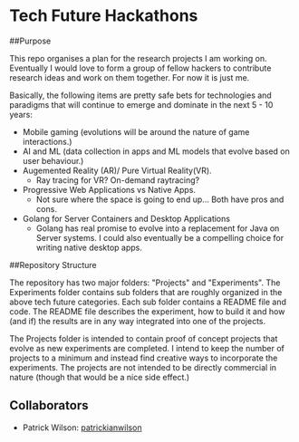 # Tech Future Hackathons

##Purpose

This repo organises a plan for the research projects I am working on.  Eventually I would love to form a group of fellow hackers to contribute research ideas and work on them together.  For now it is just me.  

Basically, the following items are pretty safe bets for technologies and paradigms that will continue to emerge and dominate in the next 5 - 10 years:

  - Mobile gaming (evolutions will be around the nature of game interactions.)
  - AI and ML (data collection in apps and ML models that evolve based on user behaviour.)
  - Augemented Reality (AR)/ Pure Virtual Reality(VR).
  	- Ray tracing for VR?  On-demand raytracing?
  - Progressive Web Applications vs Native Apps. 
  	- Not sure where the space is going to end up...  Both have pros and cons.
  - Golang for Server Containers and Desktop Applications
  	- Golang has real promise to evolve into a replacement for Java on Server systems.  I could also eventually be a compelling choice for writing native desktop apps.

##Repository Structure

The repository has two major folders:  "Projects" and "Experiments".  The Experiments folder contains sub folders that are roughly organized in the above tech future categories.  Each sub folder contains a README file and code.  The README file describes the experiment, how to build it and how (and if) the results are in any way integrated into one of the projects.

The Projects folder is intended to contain proof of concept projects that evolve as new experiments are completed.  I intend to keep the number of projects to a minimum and instead find creative ways to incorporate the experiments.  The projects are not intended to be directly commercial in nature (though that would be a nice side effect.)

## Collaborators

  - Patrick Wilson: [patrickianwilson](https://github.com/patrickianwilson)
